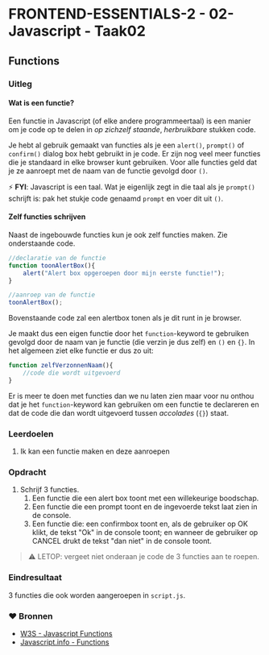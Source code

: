 # FRONTEND-ESSENTIALS-2 - 02-Javascript - Taak02

## Functions

### Uitleg

#### Wat is een functie?

Een functie in Javascript (of elke andere programmeertaal) is een manier om je code op te delen in *op zichzelf staande*, *herbruikbare* stukken code. 

Je hebt al gebruik gemaakt van functies als je een `alert()`, `prompt()` of `confirm()` dialog box hebt gebruikt in je code. Er zijn nog veel meer functies die je standaard in elke browser kunt gebruiken. Voor alle functies geld dat je ze aanroept met de naam van de functie gevolgd door `()`. 

:zap: **FYI**: Javascript is een taal. Wat je eigenlijk zegt in die taal als je `prompt()` schrijft is: pak het stukje code genaamd `prompt` en voer dit uit `()`.

#### Zelf functies schrijven

Naast de ingebouwde functies kun je ook zelf functies maken. Zie onderstaande code.

```js
//declaratie van de functie
function toonAlertBox(){
    alert("Alert box opgeroepen door mijn eerste functie!");
}

//aanroep van de functie
toonAlertBox();
```
Bovenstaande code zal een alertbox tonen als je dit runt in je browser. 

Je maakt dus een eigen functie door het `function`-keyword te gebruiken gevolgd door de naam van je functie (die verzin je dus zelf) en `()` en `{}`. In het algemeen ziet elke functie er dus zo uit:

```js
function zelfVerzonnenNaam(){
    //code die wordt uitgevoerd
}
```
Er is meer te doen met functies dan we nu laten zien maar voor nu onthou dat je het `function`-keyword kan gebruiken om een functie te declareren en dat de code die dan wordt uitgevoerd tussen *accolades* (`{}`) staat.

### Leerdoelen

1. Ik kan een functie maken en deze aanroepen

### Opdracht

1. Schrijf 3 functies. 
   1. Een functie die een alert box toont met een willekeurige boodschap. 
   2. Een functie die een prompt toont en de ingevoerde tekst laat zien in de console.
   3. Een functie die: een confirmbox toont en, als de gebruiker op OK klikt, de tekst "Ok" in de console toont; en wanneer de gebruiker op CANCEL drukt de tekst "dan niet" in de console toont.

> :warning: LETOP: vergeet niet onderaan je code de 3 functies aan te roepen. 

### Eindresultaat

3 functies die ook worden aangeroepen in `script.js`.

### :heart: Bronnen

* [W3S - Javascript Functions](https://www.w3schools.com/js/js_functions.asp)  
* [Javascript.info - Functions](https://javascript.info/function-basics)